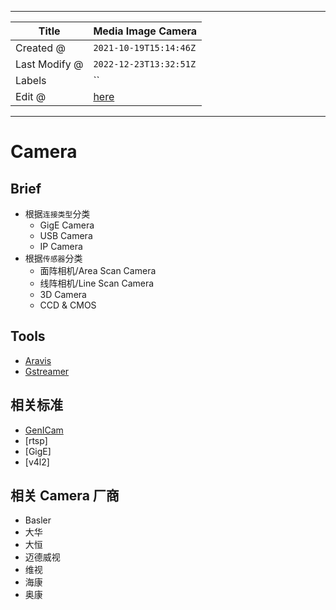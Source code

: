 -----

| Title         | Media Image Camera                                    |
| ------------- | ----------------------------------------------------- |
| Created @     | `2021-10-19T15:14:46Z`                                |
| Last Modify @ | `2022-12-23T13:32:51Z`                                |
| Labels        | \`\`                                                  |
| Edit @        | [here](https://github.com/junxnone/aiwiki/issues/107) |

-----

# Camera

## Brief

  - 根据`连接类型`分类
      - GigE Camera
      - USB Camera
      - IP Camera
  - 根据`传感器`分类
      - 面阵相机/Area Scan Camera
      - 线阵相机/Line Scan Camera
      - 3D Camera
      - CCD & CMOS

## Tools

  - [Aravis](/Aravis)
  - [Gstreamer](/Gstreamer)

## 相关标准

  - [GenICam](/GenICam)
  - \[rtsp\]
  - \[GigE\]
  - \[v4l2\]

## 相关 Camera 厂商

  - Basler
  - 大华
  - 大恒
  - 迈德威视
  - 维视
  - 海康
  - 奥康
